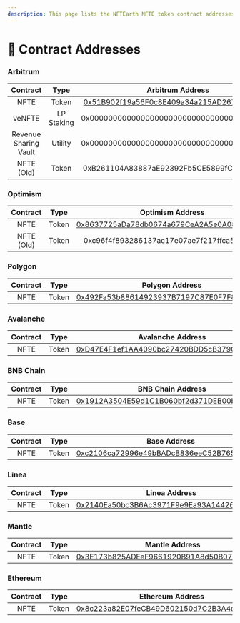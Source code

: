 ```yaml
---
description: This page lists the NFTEarth NFTE token contract addresses on each chain.
---
```


# 📜 Contract Addresses

### Arbitrum

<table data-full-width="false"><thead><tr><th align="center">Contract</th><th align="center">Type</th><th align="center">Arbitrum Address</th></tr></thead><tbody><tr><td align="center">NFTE</td><td align="center">Token</td><td align="center"><a href="https://arbiscan.io/token/0x51b902f19a56f0c8e409a34a215ad2673edf3284">0x51B902f19a56F0c8E409a34a215AD2673EDF3284</a></td></tr><tr><td align="center">veNFTE</td><td align="center">LP Staking</td><td align="center">0x0000000000000000000000000000000000000000</td></tr><tr><td align="center">Revenue Sharing Vault</td><td align="center">Utility</td><td align="center">0x0000000000000000000000000000000000000000</td></tr><tr><td align="center">NFTE (Old)</td><td align="center">Token</td><td align="center">0xB261104A83887aE92392Fb5CE5899fCFe5481456</td></tr></tbody></table>

### Optimism

|  Contract  |  Type |                                                        Optimism Address                                                        |
| :--------: | :---: | :----------------------------------------------------------------------------------------------------------------------------: |
|    NFTE    | Token | [0x8637725aDa78db0674a679CeA2A5e0A0869EF4A1](https://optimistic.etherscan.io/token/0x8637725ada78db0674a679cea2a5e0a0869ef4a1) |
| NFTE (Old) | Token |                                           0xc96f4f893286137ac17e07ae7f217ffca5db3ab6                                           |

### Polygon

| Contract |  Type |                                                     Polygon Address                                                    |
| :------: | :---: | :--------------------------------------------------------------------------------------------------------------------: |
|   NFTE   | Token | [0x492Fa53b88614923937B7197C87E0F7F8EEb7B20](https://polygonscan.com/token/0x492Fa53b88614923937B7197C87E0F7F8EEb7B20) |

### Avalanche

| Contract |  Type |                                                  Avalanche Address                                                  |
| :------: | :---: | :-----------------------------------------------------------------------------------------------------------------: |
|   NFTE   | Token | [0xD47E4F1ef1AA4090bc27420BDD5cB379Ced81440](https://snowtrace.io/token/0xD47E4F1ef1AA4090bc27420BDD5cB379Ced81440) |

### BNB Chain

| Contract |  Type |                                                  BNB Chain Address                                                 |
| :------: | :---: | :----------------------------------------------------------------------------------------------------------------: |
|   NFTE   | Token | [0x1912A3504E59d1C1B060bf2d371DEB00b70E8796](https://bscscan.com/token/0x1912A3504E59d1C1B060bf2d371DEB00b70E8796) |

### Base

| Contract |  Type |                                                     Base Address                                                    |
| :------: | :---: | :-----------------------------------------------------------------------------------------------------------------: |
|   NFTE   | Token | [0xc2106ca72996e49bBADcB836eeC52B765977fd20](https://basescan.org/token/0xc2106ca72996e49bbadcb836eec52b765977fd20) |

### Linea

| Contract |  Type |                                                      Linea Address                                                     |
| :------: | :---: | :--------------------------------------------------------------------------------------------------------------------: |
|   NFTE   | Token | [0x2140Ea50bc3B6Ac3971F9e9Ea93A1442665670e4](https://lineascan.build/token/0x2140ea50bc3b6ac3971f9e9ea93a1442665670e4) |

### Mantle

| Contract |  Type |                                                               Mantle Address                                                               |
| :------: | :---: | :----------------------------------------------------------------------------------------------------------------------------------------: |
|   NFTE   | Token | [0x3E173b825ADEeF9661920B91A8d50B075Ad51bA5](https://explorer.mantle.xyz/token/0x3E173b825ADEeF9661920B91A8d50B075Ad51bA5/token-transfers) |

### Ethereum

| Contract |  Type |                                                   Ethereum Address                                                  |
| :------: | :---: | :-----------------------------------------------------------------------------------------------------------------: |
|   NFTE   | Token | [0x8c223a82E07feCB49D602150d7C2B3A4c9630310](https://etherscan.io/token/0x8c223a82e07fecb49d602150d7c2b3a4c9630310) |
